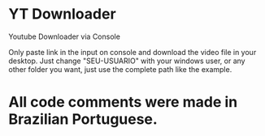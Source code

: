# YT Downloader 

Youtube Downloader via Console

Only paste link in the input on console and download the video file in your desktop. Just change "SEU-USUARIO" with your windows user,
or any other folder you want, just use the complete path like the example.

# All code comments were made in Brazilian Portuguese.
